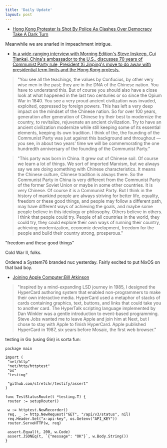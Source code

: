 ```yaml
---
title: 'Daily Update'
layout: post
---
```


- [Hong Kong Protester Is Shot By Police As Clashes Over Democracy Take A Dark Turn](https://www.npr.org/2019/10/01/765971927/hong-kong-protester-reportedly-shot-by-police-during-mass-demonstrations)

Meanwhile we are snarled in impeachment intrigue.

- [In a wide-ranging interview with Morning Edition's Steve Inskeep, Cui Tiankai, China's ambassador to the U.S., discusses 70 years of Communist Party rule, President Xi Jinping's move to do away with presidential term limits and the Hong Kong protests.](https://www.npr.org/2019/10/01/765833918/transcript-nprs-interview-with-china-s-ambassador-to-the-u-s)

> "You see all the teachings, the values by Confucius, by other very wise men in the past; they are in the DNA of the Chinese nation. You have to understand this. But of course you should also have a close look at what happened in the last two centuries or so since the Opium War in 1840. You see a very proud ancient civilization was invaded, exploited, oppressed by foreign powers. This has left a very deep impact on the mindset of the Chinese nation. So for over 100 years, generation after generation of Chinese try their best to modernize the country, to revitalize, rejuvenate an ancient civilization. Try to have an ancient civilization modernize while still keeping some of its essential elements, keeping its own tradition. I think of the, the founding of the Communist Party was just against this background and throughout — you see, in about two years' time we will be commemorating the one hundredth anniversary of the founding of the Communist Party."

> "This party was born in China. It grew out of Chinese soil. Of course we learn a lot of things. We sort of imported Marxism, but we always say we are doing something with Chinese characteristics. It means the Chinese culture, Chinese tradition is always there. So the Communist Party in China is very different from the Communist Party of the former Soviet Union or maybe in some other countries. It is very Chinese. Of course it is a Communist Party. But I think in the history of mankind people are always striving for better life, equality, freedom or these good things, and people may follow a different path, may have different ways of achieving the goals, and maybe some people believe in this ideology or philosophy. Others believe in others. I think that people could try. People of all countries in the world, they could try, they could explore their own ways of running their country, achieving modernization, economic development, freedom for the people and build their country strong, prosperous."

"freedom and these good things"

Cold War II, folks. 

Ordered a System76 branded nuc yesterday. Fairly excited to put NixOS on that bad boy.

- [Joining Apple Computer:Bill Atkinson](https://www.folklore.org/StoryView.py?project=Macintosh&story=Joining_Apple_Computer&sortOrder=Sort+by+Date)

>"Inspired by a mind-expanding LSD journey in 1985, I designed the HyperCard authoring system that enabled non-programmers to make their own interactive media. HyperCard used a metaphor of stacks of cards containing graphics, text, buttons, and links that could take you to another card. The HyperTalk scripting language implemented by Dan Winkler was a gentle introduction to event-based programming. Steve Jobs wanted me to leave Apple and join him at Next, but I chose to stay with Apple to finish HyperCard. Apple published HyperCard in 1987, six years before Mosaic, the first web browser."

testing in Go (using Gin) is sorta fun:

```
package main

import (
 "net/http"
 "net/http/httptest"
 "os"
 "testing"

 "github.com/stretchr/testify/assert"
)

func TestStatusRoute(t *testing.T) {
 router := setupRouter()

 w := httptest.NewRecorder()
 req, _ := http.NewRequest("GET", "/api/v3/status", nil)
 req.Header.Set("x-api-key", os.Getenv("API_KEY"))
 router.ServeHTTP(w, req)

 assert.Equal(t, 200, w.Code)
 assert.JSONEq(t, `{"message": "OK"}`, w.Body.String())
}

```
